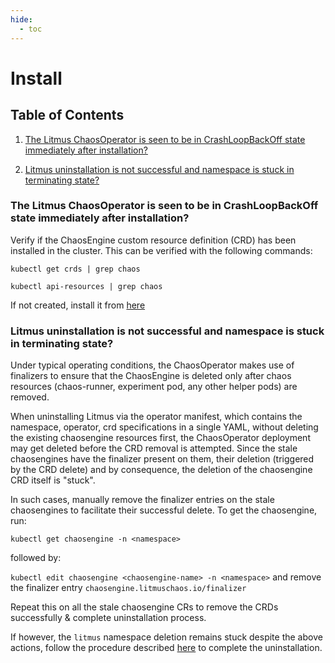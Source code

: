 ```yaml
---
hide:
  - toc
---
```

# Install

## Table of Contents

1. [The Litmus ChaosOperator is seen to be in CrashLoopBackOff state immediately after installation?](#the-litmus-chaosoperator-is-seen-to-be-in-crashloopbackoff-state-immediately-after-installation)

1. [Litmus uninstallation is not successful and namespace is stuck in terminating state?](#litmus-uninstallation-is-not-successful-and-namespace-is-stuck-in-terminating-state)

### The Litmus ChaosOperator is seen to be in CrashLoopBackOff state immediately after installation?

Verify if the ChaosEngine custom resource definition (CRD) has been installed in the cluster. This can be 
verified with the following commands: 

```console
kubectl get crds | grep chaos
```
```console
kubectl api-resources | grep chaos
```

If not created, install it from [here](https://github.com/litmuschaos/chaos-operator/blob/master/deploy/crds/chaosengine_crd.yaml)

### Litmus uninstallation is not successful and namespace is stuck in terminating state?

Under typical operating conditions, the ChaosOperator makes use of finalizers to ensure that the ChaosEngine is deleted 
only after chaos resources (chaos-runner, experiment pod, any other helper pods) are removed. 

When uninstalling Litmus via the operator manifest, which contains the namespace, operator, crd specifications in a single YAML,
without deleting the existing chaosengine resources first, the ChaosOperator deployment may get deleted before the CRD removal 
is attempted. Since the stale chaosengines have the finalizer present on them, their deletion (triggered by the CRD delete) and 
by consequence, the deletion of the chaosengine CRD itself is "stuck". 

In such cases, manually remove the finalizer entries on the stale chaosengines to facilitate their successful delete. 
To get the chaosengine, run:
 
 `kubectl get chaosengine -n <namespace>`

followed by:

 `kubectl edit chaosengine <chaosengine-name> -n <namespace>` and remove the finalizer entry `chaosengine.litmuschaos.io/finalizer`

Repeat this on all the stale chaosengine CRs to remove the CRDs successfully & complete uninstallation process.

If however, the `litmus` namespace deletion remains stuck despite the above actions, follow the procedure described 
[here](https://success.docker.com/article/kubernetes-namespace-stuck-in-terminating) to complete the uninstallation. 
